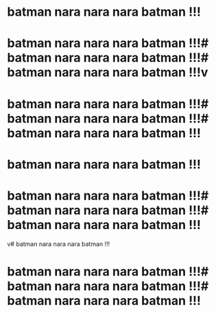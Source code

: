 # batman nara nara nara batman !!!
# batman nara nara nara batman !!!# batman nara nara nara batman !!!# batman nara nara nara batman !!!v
# batman nara nara nara batman !!!# batman nara nara nara batman !!!# batman nara nara nara batman !!!
# batman nara nara nara batman !!!
# batman nara nara nara batman !!!# batman nara nara nara batman !!!# batman nara nara nara batman !!!
v# batman nara nara nara batman !!!
# batman nara nara nara batman !!!# batman nara nara nara batman !!!# batman nara nara nara batman !!!
